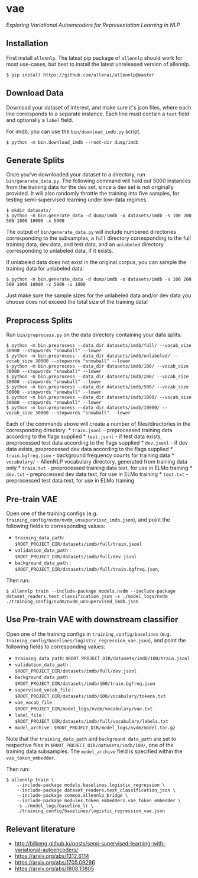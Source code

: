 # vae

*Exploring Variational Autoencoders for Representation Learning in NLP*


## Installation

First install `allennlp`. The latest pip package of `allennlp` should work for most use-cases, but best to install the latest unreleased version of allennlp.

```
$ pip install https://github.com/allenai/allennlp@master
```

## Download Data

Download your dataset of interest, and make sure it's json files, where each line corresponds to a separate instance. Each line must contain a `text` field and optionally a `label` field.

For imdb, you can use the `bin/download_imdb.py` script:
```
$ python -m bin.download_imdb --root-dir dump/imdb
```

## Generate Splits
Once you've downloaded your dataset to a directory, run `bin/generate_data.py`. The following command will hold out 5000 instances from the training data for the dev set, since a dev set is not originally provided. It will also randomly throttle the training into five samples, for testing semi-supervised learning under low-data regimes. 

```
$ mkdir datasets/
$ python -m bin.generate_data -d dump/imdb -o datasets/imdb -s 100 200 500 1000 10000 -x 5000
```

The output of `bin/generate_data.py` will include numbered directories corresponding to the subsamples, a `full` directory corresponding to the full training data, dev data, and test data, and an `unlabeled` directory corresponding to unlabeled data, if it exists.

If unlabeled data does not exist in the original corpus, you can sample the training data for unlabeled data:

```
$ python -m bin.generate_data -d dump/imdb -o datasets/imdb -s 100 200 500 1000 10000 -x 5000 -u 1000
```

Just make sure the sample sizes for the unlabeled data and/or dev data you choose does not exceed the total size of the training data!

## Preprocess Splits


Run `bin/preprocess.py` on the data directory containing your data splits:


```
$ python -m bin.preprocess --data_dir datasets/imdb/full/ --vocab_size 30000 --stopwords "snowball" --lower
$ python -m bin.preprocess --data_dir datasets/imdb/unlabeled/ --vocab_size 30000 --stopwords "snowball" --lower
$ python -m bin.preprocess --data_dir datasets/imdb/100/ --vocab_size 30000 --stopwords "snowball" --lower
$ python -m bin.preprocess --data_dir datasets/imdb/200/ --vocab_size 30000 --stopwords "snowball" --lower
$ python -m bin.preprocess --data_dir datasets/imdb/500/ --vocab_size 30000 --stopwords "snowball" --lower
$ python -m bin.preprocess --data_dir datasets/imdb/1000/ --vocab_size 30000 --stopwords "snowball" --lower
$ python -m bin.preprocess --data_dir datasets/imdb/10000/ --vocab_size 30000 --stopwords "snowball" --lower
```

Each of the commands above will create a number of files/directories in the corresponding directory:
    * `train.jsonl` - preprocessed training data according to the flags supplied
    * `test.jsonl` - if test data exists, preprocessed test data according to the flags supplied
    * `dev.jsonl` - if dev data exists, preprocessed dev data according to the flags supplied
    * `train.bgfreq.json` - background frequency counts for training data
    * `vocabulary/` - AllenNLP vocabulary directory, generated from training data only
    * `train.txt` - preprocessed training data text, for use in ELMo training
    * `dev.txt` - preprocessed dev data text, for use in ELMo training
    * `test.txt` - preprocessed test data text, for use in ELMo training

## Pre-train VAE
Open one of the training configs (e.g. `training_config/nvdm/nvdm_unsupervised_imdb.json`), and point the following fields to corresponding values:

* ``training_data_path``: ``$ROOT_PROJECT_DIR/datasets/imdb/full/train.jsonl``
* ``validation_data_path`` : ``$ROOT_PROJECT_DIR/datasets/imdb/full/dev.jsonl``
* ``background_data_path`` : `$ROOT_PROJECT_DIR/datasets/imdb/full/train.bgfreq.json`,

Then run:

```
$ allennlp train --include-package models.nvdm --include-package dataset_readers.text_classification_json -s ./model_logs/nvdm ./training_config/nvdm/nvdm_unsupervised_imdb.json
```

## Use Pre-train VAE with downstream classifier

Open one of the training configs in `training_config/baselines` (e.g. `training_config/baselines/logistic_regression_vae.json`), and point the following fields to corresponding values:


* ``training_data_path``: ``$ROOT_PROJECT_DIR/datasets/imdb/100/train.jsonl``
* ``validation_data_path`` : ``$ROOT_PROJECT_DIR/datasets/imdb/full/dev.jsonl``
* ``background_data_path`` : `$ROOT_PROJECT_DIR/datasets/imdb/100/train.bgfreq.json`
* ``supervised_vocab_file`` : `$ROOT_PROJECT_DIR/datasets/imdb/100/vocabulary/tokens.txt`
* ``vae_vocab_file`` : `$ROOT_PROJECT_DIR/model_logs/nvdm/vocabulary/vae.txt`
* ``label_file`` : `$ROOT_PROJECT_DIR/datasets/imdb/full/vocabulary/labels.txt`
* ``model_archive`` : `$ROOT_PROJECT_DIR/model_logs/nvdm/model.tar.gz`

Note that the ``training_data_path`` and ``background data_path`` are set to respective files in `$ROOT_PROJECT_DIR/datasets/imdb/100/`, one of the training data subsamples. The ``model_archive`` field is specified within the ``vae_token_embedder``.

Then run:

```
$ allennlp train \
    --include-package models.baselines.logistic_regression \
    --include-package dataset_readers.text_classification_json \
    --include-package common.allennlp_bridge \
    --include-package modules.token_embedders.vae_token_embedder \
    -s ./model_logs/baseline_lr \
    ./training_config/baselines/logistic_regression_vae.json
```
## Relevant literature

* http://bjlkeng.github.io/posts/semi-supervised-learning-with-variational-autoencoders/
* https://arxiv.org/abs/1312.6114
* https://arxiv.org/abs/1705.09296
* https://arxiv.org/abs/1808.10805
